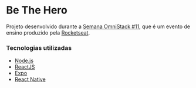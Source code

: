 # Be The Hero

Projeto desenvolvido durante a [Semana OmniStack #11](https://github.com/Rocketseat/semana-omnistack-11), que é um evento de ensino produzido pela [Rocketseat](https://github.com/Rocketseat).

### Tecnologias utilizadas

- [Node.js](https://nodejs.org/en/)
- [ReactJS](https://pt-br.reactjs.org/)
- [Expo](https://expo.io/)
- [React Native](https://reactnative.dev/)
